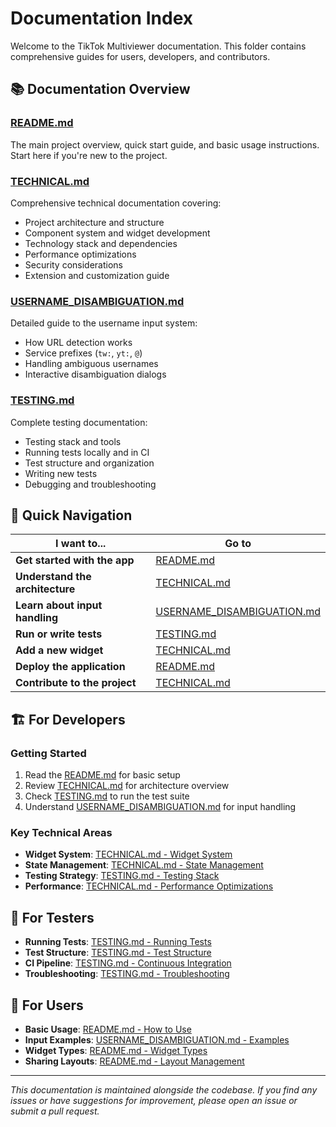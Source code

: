# Documentation Index

Welcome to the TikTok Multiviewer documentation. This folder contains comprehensive guides for users, developers, and contributors.

## 📚 Documentation Overview

### **[README.md](../README.md)**
The main project overview, quick start guide, and basic usage instructions. Start here if you're new to the project.

### **[TECHNICAL.md](./TECHNICAL.md)**
Comprehensive technical documentation covering:
- Project architecture and structure
- Component system and widget development
- Technology stack and dependencies
- Performance optimizations
- Security considerations
- Extension and customization guide

### **[USERNAME_DISAMBIGUATION.md](./USERNAME_DISAMBIGUATION.md)**
Detailed guide to the username input system:
- How URL detection works
- Service prefixes (`tw:`, `yt:`, `@`)
- Handling ambiguous usernames
- Interactive disambiguation dialogs

### **[TESTING.md](./TESTING.md)**
Complete testing documentation:
- Testing stack and tools
- Running tests locally and in CI
- Test structure and organization
- Writing new tests
- Debugging and troubleshooting


## 🎯 Quick Navigation

| I want to... | Go to |
|-------------|--------|
| **Get started with the app** | [README.md](../README.md) |
| **Understand the architecture** | [TECHNICAL.md](./TECHNICAL.md) |
| **Learn about input handling** | [USERNAME_DISAMBIGUATION.md](./USERNAME_DISAMBIGUATION.md) |
| **Run or write tests** | [TESTING.md](./TESTING.md) |
| **Add a new widget** | [TECHNICAL.md](./TECHNICAL.md#adding-new-widgets) |
| **Deploy the application** | [README.md](../README.md#-deploy) |
| **Contribute to the project** | [TECHNICAL.md](./TECHNICAL.md#contributing) |

## 🏗️ For Developers

### Getting Started
1. Read the [README.md](../README.md) for basic setup
2. Review [TECHNICAL.md](./TECHNICAL.md) for architecture overview
3. Check [TESTING.md](./TESTING.md) to run the test suite
4. Understand [USERNAME_DISAMBIGUATION.md](./USERNAME_DISAMBIGUATION.md) for input handling

### Key Technical Areas
- **Widget System**: [TECHNICAL.md - Widget System](./TECHNICAL.md#widget-system)
- **State Management**: [TECHNICAL.md - State Management](./TECHNICAL.md#state-management)
- **Testing Strategy**: [TESTING.md - Testing Stack](./TESTING.md#testing-stack)
- **Performance**: [TECHNICAL.md - Performance Optimizations](./TECHNICAL.md#performance-optimizations)

## 🧪 For Testers

- **Running Tests**: [TESTING.md - Running Tests](./TESTING.md#running-tests)
- **Test Structure**: [TESTING.md - Test Structure](./TESTING.md#test-structure)
- **CI Pipeline**: [TESTING.md - Continuous Integration](./TESTING.md#continuous-integration)
- **Troubleshooting**: [TESTING.md - Troubleshooting](./TESTING.md#troubleshooting)

## 🎨 For Users

- **Basic Usage**: [README.md - How to Use](../README.md#-how-to-use)
- **Input Examples**: [USERNAME_DISAMBIGUATION.md - Examples](./USERNAME_DISAMBIGUATION.md#4-examples)
- **Widget Types**: [README.md - Widget Types](../README.md#-widget-types)
- **Sharing Layouts**: [README.md - Layout Management](../README.md#layout-management)

---

*This documentation is maintained alongside the codebase. If you find any issues or have suggestions for improvement, please open an issue or submit a pull request.*
